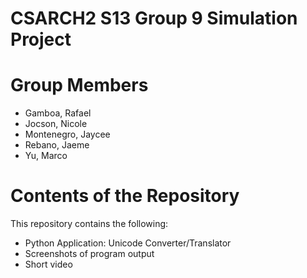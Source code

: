 # CSARCH2 S13 Group 9 Simulation Project

# Group Members
  - Gamboa, Rafael
  - Jocson, Nicole
  - Montenegro, Jaycee
  - Rebano, Jaeme
  - Yu, Marco

# Contents of the Repository
This repository contains the following:
- Python Application: Unicode Converter/Translator
- Screenshots of program output
- Short video

  
